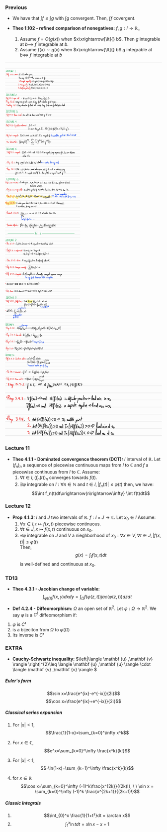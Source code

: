 ### Previous
- We have that $\int f \le \int g$ with $\int g$ convergent. Then, $\int f$ covergent.

- **Theo 1.102 - refined comparison of nonegatives:**  $f,g:I\rightarrow \mathbb{R}_+$
    1. Assume $f=O(g(x))$ when $x\xrightarrow[\lt]{} b$. Then
        $g$ integrable at $b \implies$ $f$ integrable at $b$.
    2. Assume $f(x)\sim g(x)$ when $x\xrightarrow[\lt]{} b$
        $g$ integrable at $b\iff$ $f$ integrable at $b$

---

![summary](images/SUMMARY_221215_171237_1.jpg)

<img style="margin-top:-23px" src="images/SUMMARY_221215_171237_2.jpg">

### Lecture 11
- **Theo 4.1.1 - Dominated convergence theorem (DCT):** $I$ interval of $\mathbb{R}$. Let $(f_n)_n$ a sequence of piecewise continuous maps from $I$ to $\mathbb{C}$ and $f$ a piecewise continuous from $I$ to $\mathbb{C}$. Assume:
    1. $\forall t\in I, (f_n(t))_n$ converges towards $f(t)$.
    2. $\exists \varphi$ integrable on $I:\forall n\in \mathbb{N}$ and $t\in I, |f_n(t)|\le \varphi(t)$
then, we have:
$$\int f_n(t)dt\xrightarrow{n\rightarrow\infty} \int f(t)dt$$






### Lecture 12
- **Prop 4.1.3:** $I$ and $J$ two intervals of $\mathbb{R}$. $f:I\times J\rightarrow \mathbb{C}$. Let $x_0 \in I$ Assume:
    1. $\forall x\in I, t\mapsto f(x,t)$ piecewise continuous.
    2. $\forall t\in J, x\mapsto f(x,t)$ continuous on $x_0$.
    3. $\exists \varphi$ integrable on $J$ and $V$ a nieghborhood of $x_0:\forall x \in V, \forall t\in J, |f(x,t)|\le\varphi(t)$  
    Then, 
$$g(x)=\int_{I}f(x,t) dt$$
is well-defined and continuous at $x_0$.
    


### TD13
- **Theo 4.3.1 - Jacobian change of variable:** 
$$\int_{\varphi(\Omega)} f(x,y)dxdy = \int_{\Omega} f(\varphi(z,t))jac(\varphi(z,t))dzdt$$

- **Def 4.2.4 - Diffeomorphism:** $\Omega$ an open set of $\mathbb{R}^2$. Let $\varphi:\Omega\rightarrow \mathbb{R}^2$. We say $\varphi$ is a $C^1$ diffeomorphism if:
1. $\varphi$ is $C¹$
2. is a bijeciton from $\Omega$ to $\varphi(\Omega)$
3. Its inverse is $C¹$



### EXTRA

- **Cauchy-Schwartz inequality:** $\left|\langle \mathbf {u} ,\mathbf {v} \rangle \right|^{2}\leq \langle \mathbf {u} ,\mathbf {u} \rangle \cdot \langle \mathbf {v} ,\mathbf {v} \rangle $

##### Euler's form
$$\sin x=\frac{e^{ix}-e^{-ix}}{2i}$$
$$\cos x=\frac{e^{ix}+e^{-ix}}{2i}$$

##### Classical series expansion
1. For $|x|<1$, 
$$\frac{1}{1-x}=\sum_{k=0}^\infty x^k$$

2. For $x\in\mathbb{C}$, 
$$e^x=\sum_{k=0}^\infty \frac{x^k}{k!}$$

3. For $|x|<1$, 
$$-\ln(1-x)=\sum_{k=1}^\infty \frac{x^k}{k}$$

4. for $x\in\mathbb{R}$
$$\cos x=\sum_{k=0}^\infty (-1)^k\frac{x^{2k}}{(2k)!}, \ \ \sin x = \sum_{k=0}^\infty (-1)^k \frac{x^{2k+1}}{(2k+1)!}$$

##### Classic Integrals
1. $$\int_{0}^x \frac{1}{1+t²}dt = \arctan x$$
2. $$\int_{1}^x \ln t dt = x\ln x -x +1$$